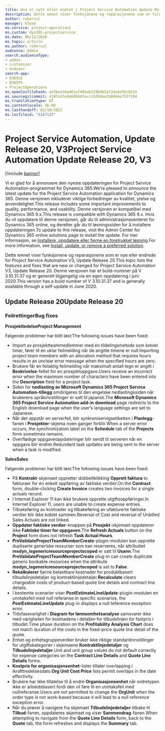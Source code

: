 ```yaml
---
title: Hva er nytt eller endret i Project Service Automation Update Release 20, V3
description: Dette emnet viser funksjonene og reparasjonene som er tilgjengelig i Project Service Automation Update Release 20, V3
author: ruhercul
manager: kfend
ms.service: project-operations
ms.custom: dyn365-projectservice
ms.date: 06/12/2020
ms.topic: article
ms.author: ruhercul
audience: Admin
search.audienceType:
- admin
- customizer
- enduser
search.app:
- D365CE
- D365PS
- ProjectOperations
ms.openlocfilehash: ee3be43da401af405ab329b9b5a724a2e95c0219
ms.sourcegitcommit: 418fa1fe9d605b8faccc2d5dee1b04b4e753f194
ms.translationtype: HT
ms.contentlocale: nb-NO
ms.lasthandoff: 02/10/2021
ms.locfileid: "5147125"
---
```

# <a name="project-service-automation-update-release-20-v3"></a><span data-ttu-id="87e79-103">Project Service Automation, Update Release 20, V3</span><span class="sxs-lookup"><span data-stu-id="87e79-103">Project Service Automation Update Release 20, V3</span></span>

[!include [banner](../includes/psa-now-project-operations.md)]

<span data-ttu-id="87e79-104">Vi er glad for å annonsere den nyeste oppdateringen for Project Service Automation-programmet for Dynamics 365.</span><span class="sxs-lookup"><span data-stu-id="87e79-104">We’re pleased to announce the latest update for the Project Service Automation application for Dynamics 365.</span></span> <span data-ttu-id="87e79-105">Denne versjonen inkluderer viktige forbedringer av kvalitet, ytelse og anvendelighet.</span><span class="sxs-lookup"><span data-stu-id="87e79-105">This release includes some important improvements to quality, performance, and usability.</span></span> <span data-ttu-id="87e79-106">Denne versjonen er kompatibel med Dynamics 365 9.x.</span><span class="sxs-lookup"><span data-stu-id="87e79-106">This release is compatible with Dynamics 365 9.x.</span></span> <span data-ttu-id="87e79-107">Hvis du vil oppdatere til denne versjonen, går du til administrasjonssenteret for Dynamics 365 online, og deretter går du til løsningssiden for å installere oppdateringen.</span><span class="sxs-lookup"><span data-stu-id="87e79-107">To update to this release, visit the Admin Center for Dynamics 365 online solutions page to install the update.</span></span> <span data-ttu-id="87e79-108">For mer informasjon, se [Installere, oppdatere eller fjerne en foretrukket løsning](https://docs.microsoft.com/power-platform/admin/install-remove-preferred-solution).</span><span class="sxs-lookup"><span data-stu-id="87e79-108">For more information, see [Install, update, or remove a preferred solution](https://docs.microsoft.com/power-platform/admin/install-remove-preferred-solution).</span></span>

<span data-ttu-id="87e79-109">Dette emnet viser funksjonene og reparasjonene som er nye eller endrede for Project Service Automation V3, Update Release 20.</span><span class="sxs-lookup"><span data-stu-id="87e79-109">This topic lists the features and fixes that are new or changed for Project Service Automation V3, Update Release 20.</span></span> <span data-ttu-id="87e79-110">Denne versjonen har et build-nummer på V 3.10.31.37 og er generelt tilgjengelig via en egen oppdatering i juni 2020.</span><span class="sxs-lookup"><span data-stu-id="87e79-110">This version has a build number of V 3.10.31.37 and is generally available through a self-update in June 2020.</span></span>

## <a name="update-release-20"></a><span data-ttu-id="87e79-111">Update Release 20</span><span class="sxs-lookup"><span data-stu-id="87e79-111">Update Release 20</span></span>

### <a name="bug-fixes"></a><span data-ttu-id="87e79-112">Feilrettinger</span><span class="sxs-lookup"><span data-stu-id="87e79-112">Bug fixes</span></span>

<span data-ttu-id="87e79-113">**Prosjektledelse**</span><span class="sxs-lookup"><span data-stu-id="87e79-113">**Project Management**</span></span>

<span data-ttu-id="87e79-114">Følgende problemer har blitt løst:</span><span class="sxs-lookup"><span data-stu-id="87e79-114">The following issues have been fixed:</span></span>

- <span data-ttu-id="87e79-115">Import av prosjektteammedlemmer med en tildelingsmetode som krever timer, fører til en uklar feilmelding når de angitte timene er null.</span><span class="sxs-lookup"><span data-stu-id="87e79-115">Importing project team members with an allocation method that requires hours results in an unclear error message when the specified hours are zero.</span></span>
- <span data-ttu-id="87e79-116">Brukere får en feilaktig feilmelding når maksimalt antall tegn er angitt i **Beskrivelse**-feltet for en prosjektoppgave.</span><span class="sxs-lookup"><span data-stu-id="87e79-116">Users receive an incorrect error when the maximum number of characters have been entered into the **Description** field for a project task.</span></span>
- <span data-ttu-id="87e79-117">Siden for **nedlasting av Microsoft Dynamics 365 Project Service Automation-tillegg** omdirigeres til den engelske nedlastingssiden når brukerens språkinnstillinger er satt til japansk.</span><span class="sxs-lookup"><span data-stu-id="87e79-117">The **Microsoft Dynamics 365 Project Service Automation add-in download** page redirects to the English download page when the user’s language settings are set to Japanese.</span></span>
- <span data-ttu-id="87e79-118">Når det oppstår en serverfeil, blir synkroniseringsetiketten i **Planlegg**-fanen i **Prosjekter**-skjema noen ganger forblir.</span><span class="sxs-lookup"><span data-stu-id="87e79-118">When a server error occurs, the synchronization label on the **Schedule** tab of the **Projects** form sometimes remains.</span></span>
- <span data-ttu-id="87e79-119">Overflødige oppgaveoppdateringer blir sendt til serveren når en oppgave blir endret.</span><span class="sxs-lookup"><span data-stu-id="87e79-119">Redundant task updates are being sent to the server when a task is modified.</span></span>

<span data-ttu-id="87e79-120">**Sales**</span><span class="sxs-lookup"><span data-stu-id="87e79-120">**Sales**</span></span>

<span data-ttu-id="87e79-121">Følgende problemer har blitt løst:</span><span class="sxs-lookup"><span data-stu-id="87e79-121">The following issues have been fixed:</span></span>

- <span data-ttu-id="87e79-122">På **Kontrakt**-skjemaet oppretter dobbeltklikking **Opprett faktura** to fakturaer for én enkelt oppføring av faktiske verdier.</span><span class="sxs-lookup"><span data-stu-id="87e79-122">On the **Contract** form, double-clicking **Create Invoice** creates two invoices for a single actuals record.</span></span>
- <span data-ttu-id="87e79-123">I Internet Explorer 11 kan ikke brukere opprette utgiftsoppføringer.</span><span class="sxs-lookup"><span data-stu-id="87e79-123">In Internet Explorer 11, users are unable to create expense entries.</span></span>
- <span data-ttu-id="87e79-124">Tilbakeføring av kostnader og tilbakeføring av ufakturerte faktiske verdier blir ikke koblet sammen.</span><span class="sxs-lookup"><span data-stu-id="87e79-124">Reversal of Cost and reversal of Unbilled Sales Actuals are not linked.</span></span>
- <span data-ttu-id="87e79-125">**Oppdater faktiske verdier**-knappen på **Prosjekt**-skjemaet oppdaterer ikke **Faktiske timer for oppgaven**.</span><span class="sxs-lookup"><span data-stu-id="87e79-125">The **Refresh Actuals** button on the **Project** form does not refresh **Task Actual Hours**.</span></span>
- <span data-ttu-id="87e79-126">**PreValidateProjectTeamMemberCreate**-plugin-modulen kan opprette dupliserte generiske ressurser som kan reserveres, når attributtet **msdyn_isgenericresourceprojectscoped** er satt til **Usann**.</span><span class="sxs-lookup"><span data-stu-id="87e79-126">The **PreValidateProjectTeamMemberCreate** plug-in can create duplicate generic bookable resources when the attribute **msdyn_isgenericresourceprojectscoped** is set to **False**.</span></span>
- <span data-ttu-id="87e79-127">**Rekalkulerer** fjerne belastbare kostnader for produktbasert tilbudslinjedetaljer og kontraktlinjedetaljer.</span><span class="sxs-lookup"><span data-stu-id="87e79-127">**Recalculate** clears chargeable costs of product-based quote line details and contract line details.</span></span>
- <span data-ttu-id="87e79-128">I bestemte scenarier viser **PostEstimateLineUpdate**-plugin-modulen en unntaksfeil med null referanse.</span><span class="sxs-lookup"><span data-stu-id="87e79-128">In specific scenarios, the **PostEstimateLineUpdate** plug-in displays a null teference exception error.</span></span>
- <span data-ttu-id="87e79-129">Tidsfasevarighet i **Diagram for lønnsomhetsanalyse** samsvarer ikke med varigheten for kostnadene i detaljen for tilbudslinjen for fastpris i tilbudet.</span><span class="sxs-lookup"><span data-stu-id="87e79-129">Time phase duration on the **Profitability Analysis Chart** does not match duration of the costs in the fixed-price quote line detail of the quote.</span></span>
- <span data-ttu-id="87e79-130">Enhet og enhetsgruppeverdier bruker ikke riktige standardinnstillinger for utgiftskategorier i skjemaene **Kontraktlinjedetaljer** og **Tilbudslinjedetaljer**.</span><span class="sxs-lookup"><span data-stu-id="87e79-130">Unit and unit group values do not default correctly for expense categories on the **Contract Line Details** and **Quote Line Details** forms.</span></span>
- <span data-ttu-id="87e79-131">**Kostpris for organisasjonsenhet**-lister tillater overlapping i ikrafttredelsesdato.</span><span class="sxs-lookup"><span data-stu-id="87e79-131">**Org Unit Cost Price** lists permit overlaps in the date effectivity.</span></span>
- <span data-ttu-id="87e79-132">Brukere har ikke tillatelse til å endre **Organisasjonsenhet** når ordretypen ikke er arbeidsbasert fordi den vil føre til en unntaksfeil med nullreferanse.</span><span class="sxs-lookup"><span data-stu-id="87e79-132">Users are not permitted to change the **OrgUnit** when the order type is not work-based because it will lead to a null reference exception error.</span></span>
- <span data-ttu-id="87e79-133">Når du prøver å navigere fra skjemaet **Tilbudslinjedetaljer** tilbake til **Tilbud**-fanen, oppdateres skjemaet og viser **Sammendrag**-fanen.</span><span class="sxs-lookup"><span data-stu-id="87e79-133">When attempting to navigate from the **Quote Line Details** form, back to the **Quote** tab, the form refreshes and displays the **Summary** tab.</span></span>
